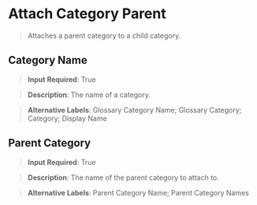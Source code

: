 # **Attach Category Parent**
>	Attaches a parent category to a child category.

## **Category Name**
>	**Input Required**: True

>	**Description**: The name of a category.

>	**Alternative Labels**: Glossary Category Name; Glossary Category; Category; Display Name


## **Parent Category**
>	**Input Required**: True

>	**Description**: The name of the parent category to attach to.

>	**Alternative Labels**: Parent Category Name;  Parent Category Names

